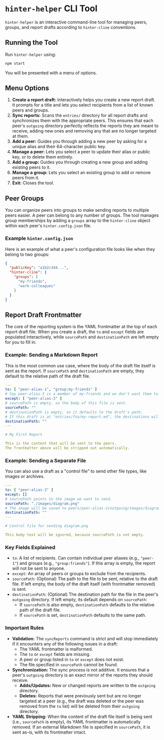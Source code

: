# `hinter-helper` CLI Tool

`hinter-helper` is an interactive command-line tool for managing peers, groups, and report drafts according to `hinter-cline` conventions.

## Running the Tool

Run `hinter-helper` using:

```sh
npm start
```

You will be presented with a menu of options.

## Menu Options

1.  **Create a report draft:** Interactively helps you create a new report draft.
It prompts for a title and lets you select recipients from a list of known peers and groups.
2.  **Sync reports:** Scans the `entries/` directory for all report drafts and synchronizes them with the appropriate peers.
This ensures that each peer's `outgoing` directory perfectly reflects the reports they are meant to receive, adding new ones and removing any that are no longer targeted at them.
3.  **Add a peer:** Guides you through adding a new peer by asking for a unique alias and their 64-character public key.
4.  **Manage a peer:** Lets you select a peer to update their alias or public key, or to delete them entirely.
5.  **Add a group:** Guides you through creating a new group and adding existing peers to it.
6.  **Manage a group:** Lets you select an existing group to add or remove peers from it.
7.  **Exit:** Closes the tool.

## Peer Groups

You can organize peers into groups to make sending reports to multiple peers easier.
A peer can belong to any number of groups.
The tool manages group memberships by adding a `groups` array to the `hinter-cline` object within each peer's `hinter.config.json` file.

### Example `hinter.config.json`

Here is an example of what a peer's configuration file looks like when they belong to two groups:

```json
{
  "publicKey": "a1b2c3d4...",
  "hinter-cline": {
    "groups": [
      "my-friends",
      "work-colleagues"
    ]
  }
}
```

## Report Draft Frontmatter

The core of the reporting system is the YAML frontmatter at the top of each report draft file.
When you create a draft, the `to` and `except` fields are populated interactively, while `sourcePath` and `destinationPath` are left empty for you to fill in.

### Example: Sending a Markdown Report

This is the most common use case, where the body of the draft file itself is sent as the report.
If `sourcePath` and `destinationPath` are empty, they default to the relative path of the draft file.

```yaml
---
to: [ "peer-alias-1", "group:my-friends" ]
# Say peer-alias-3 is a member of my-friends and we don't want them to receive the report
except: [ "peer-alias-3" ]
# sourcePath is empty, so the body of this file is sent.
sourcePath: ""
# destinationPath is empty, so it defaults to the draft's path.
# If this draft is at "entries/foo/my-report.md", the destinations will be peers/*/outgoing/foo/my-report.md
destinationPath: ""
---

# My First Report

This is the content that will be sent to the peers.
The frontmatter above will be stripped out automatically.
```

### Example: Sending a Separate File

You can also use a draft as a "control file" to send other file types, like images or archives.

```yaml
---
to: [ "peer-alias-2" ]
except: []
# sourcePath points to the image we want to send.
sourcePath: "./images/diagram.png"
# The image will be saved to peers/peer-alias-2/outgoing/images/diagram.png on the peer's machine.
destinationPath: ""
---

# Control file for sending diagram.png

This body text will be ignored, because sourcePath is not empty.
```

### Key Fields Explained

- `to`: A list of recipients.
Can contain individual peer aliases (e.g., `"peer-1"`) and groups (e.g., `"group:friends"`).
If this array is empty, the report will not be sent to anyone.
- `except`: An array of peers or groups to exclude from the recipients.
- `sourcePath`: (Optional) The path to the file to be sent, relative to the draft file.
If left empty, the body of the draft itself (with frontmatter removed) is sent.
- `destinationPath`: (Optional)  The destination path for the file in the peer's `outgoing` directory.
If left empty, its default depends on `sourcePath`:
  - If `sourcePath` is also empty, `destinationPath` defaults to the relative path of the draft file.
  - If `sourcePath` is set, `destinationPath` defaults to the same path.

### Important Rules

- **Validation:** The `syncReports` command is strict and will stop immediately if it encounters any of the following issues in a draft:
  - The YAML frontmatter is malformed.
  - The `to` or `except` fields are missing.
  - A peer or group listed in `to` or `except` does not exist.
  - The file specified in `sourcePath` cannot be found.
- **Synchronization:** The sync process is not additive.
It ensures that a peer's `outgoing` directory is an exact mirror of the reports they should receive.
  - **Adds/Updates:** New or changed reports are written to the `outgoing` directory.
  - **Deletes:** Reports that were previously sent but are no longer targeted at a peer (e.g., the draft was deleted or the peer was removed from the `to` list) will be deleted from their `outgoing` directory.
- **YAML Stripping:** When the content of the draft file itself is being sent (i.e., `sourcePath` is empty), its YAML frontmatter is automatically removed. If an external Markdown file is specified in `sourcePath`, it is sent as-is, with its frontmatter intact.
